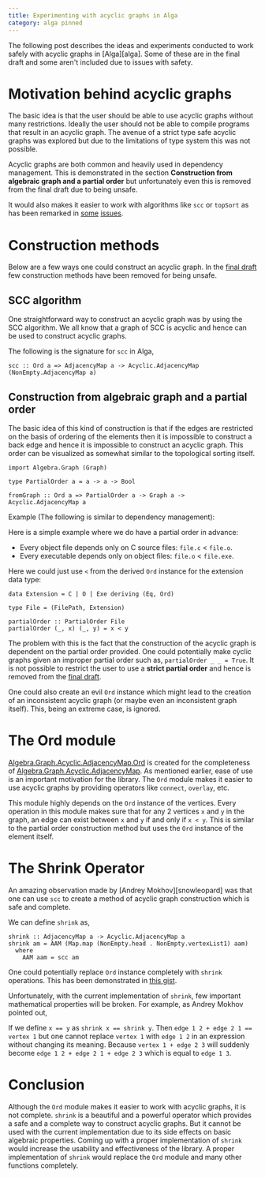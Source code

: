 ```yaml
---
title: Experimenting with acyclic graphs in Alga
category: alga pinned
---
```


The following post describes the ideas and experiments conducted to work
safely with acyclic graphs in [Alga][alga]. Some of these are in the final
draft and some aren't included due to issues with safety.

# Motivation behind acyclic graphs

The basic idea is that the user should be able to use acyclic graphs without
many restrictions. Ideally the user should not be able to compile programs
that result in an acyclic graph. The avenue of a strict type safe acyclic graphs
was explored but due to the limitations of type system this was not possible.
 
Acyclic graphs are both common and heavily used in dependency
management. This is demonstrated in the section 
**Construction from algebraic graph and a partial order** but unfortunately
even this is removed from the final draft due to being unsafe.

It would also makes it easier to work with algorithms like `scc` or `topSort`
as has been remarked in [some][issue#152] [issues][issue#154].

# Construction methods

Below are a few ways one could construct an acyclic graph. In the [final draft][Acyclic.AdjacencyMap]
few construction methods have been removed for being unsafe.

## SCC algorithm

One straightforward way to construct an acyclic graph was by using
the SCC algorithm. We all know that a graph of SCC is acyclic and
hence can be used to construct acyclic graphs.

The following is the signature for `scc` in Alga,
```
scc :: Ord a => AdjacencyMap a -> Acyclic.AdjacencyMap (NonEmpty.AdjacencyMap a)
```

## Construction from algebraic graph and a partial order

The basic idea of this kind of construction is that if the edges are
restricted on the basis of ordering of the elements then it is
impossible to construct a back edge and hence it is impossible to
construct an acyclic graph. This order can be visualized as somewhat
similar to the topological sorting itself.

```
import Algebra.Graph (Graph)

type PartialOrder a = a -> a -> Bool

fromGraph :: Ord a => PartialOrder a -> Graph a -> Acyclic.AdjacencyMap a
```

Example (The following is similar to dependency management):

Here is a simple example where we do have a partial order in advance:
* Every object file depends only on C source files: `file.c` < `file.o`.
* Every executable depends only on object files: `file.o` < `file.exe`.

Here we could just use `<` from the derived `Ord` instance for the extension data type:

```
data Extension = C | O | Exe deriving (Eq, Ord)

type File = (FilePath, Extension)

partialOrder :: PartialOrder File
partialOrder (_, x) (_, y) = x < y
```

The problem with this is the fact that the construction of the acyclic
graph is dependent on the partial order provided. One could potentially
make cyclic graphs given an improper partial order such as,
`partialOrder _ _ = True`. It is not possible to restrict the user to
use a **strict partial order** and hence is removed from the [final draft][Acyclic.AdjacencyMap].

One could also create an evil `Ord` instance which might lead to the
creation of an inconsistent acyclic graph (or maybe even an
inconsistent graph itself). This, being an extreme case, is ignored.

# The Ord module

[Algebra.Graph.Acyclic.AdjacencyMap.Ord][Acyclic.AdjacencyMap.Ord] is
created for the completeness of [Algebra.Graph.Acyclic.AdjacencyMap][Acyclic.AdjacencyMap].
As mentioned earlier, ease of use is an important motivation for the library.
The `Ord` module makes it easier to use acyclic graphs by providing operators like
`connect`, `overlay`, etc.

This module highly depends on the `Ord` instance of the vertices.
Every operation in this module makes sure that for any 2 vertices
`x` and `y` in the graph, an edge can exist between `x` and `y` if
and only if `x < y`. This is similar to the partial order construction
method but uses the `Ord` instance of the element itself.

# The Shrink Operator

An amazing observation made by [Andrey Mokhov][snowleopard]
was that one can use `scc` to create a method of acyclic graph
construction which is safe and complete.

We can define `shrink` as,
```
shrink :: AdjacencyMap a -> Acyclic.AdjacencyMap a
shrink am = AAM (Map.map (NonEmpty.head . NonEmpty.vertexList1) aam)
  where
    AAM aam = scc am 
```

One could potentially replace `Ord` instance completely with `shrink`
operations. This has been demonstrated in [this gist][shrink gist].

Unfortunately, with the current implementation of `shrink`,
few important mathematical properties will be broken. 
For example, as Andrey Mokhov pointed out,

If we define `x == y` as `shrink x == shrink y`.
Then `edge 1 2 + edge 2 1 == vertex 1` but one cannot replace
`vertex 1` with `edge 1 2` in an expression without changing its
meaning. Because `vertex 1 + edge 2 3` will suddenly become 
`edge 1 2 + edge 2 1 + edge 2 3` which is equal to `edge 1 3`.

# Conclusion

Although the `Ord` module makes it easier to work with acyclic graphs,
it is not complete.
`shrink` is a beautiful and a powerful operator which provides a
safe and a complete way to construct acyclic graphs. But it cannot
be used with the current implementation due to its side effects
on basic algebraic properties. Coming up with a proper implementation
of `shrink` would increase the usability and effectiveness of the
library. A proper implementation of `shrink` would replace the `Ord`
module and many other functions completely.

[paper]: https://github.com/snowleopard/alga-paper
[talk1]: https://www.youtube.com/watch?v=EdQGLewU-8k
[talk2]: https://skillsmatter.com/skillscasts/10635-algebraic-graphs
[tutorial]: https://nobrakal.github.io/alga-tutorial
[wiki]: https://github.com/snowleopard/alga/wiki
[issue#152]: https://github.com/snowleopard/alga/issues/152
[issue#154]: https://github.com/snowleopard/alga/issues/154
[snowleapord]: https://github.com/snowleopard 
[shrink gist]: https://gist.github.com/adithyaov/bf3bf5d595bc1bb587d0aea03f1b3412
[Acyclic.AdjacencyMap]: https://github.com/snowleopard/alga/blob/master/src/Algebra/Graph/Acyclic/AdjacencyMap.hs
[Acyclic.AdjacencyMap.Ord]: https://github.com/snowleopard/alga/blob/master/src/Algebra/Graph/Acyclic/AdjacencyMap/Ord.hs
